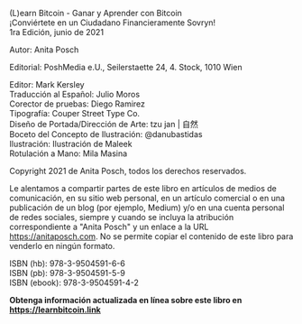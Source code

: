 
(L)earn Bitcoin - Ganar y Aprender con Bitcoin  
¡Conviértete en un Ciudadano Financieramente Sovryn!  
1ra Edición, junio de 2021

Autor: Anita Posch

Editorial: PoshMedia e.U., Seilerstaette 24, 4. Stock, 1010 Wien

Editor: Mark Kersley  
Traducción al Español: Julio Moros  
Corector de pruebas: Diego Ramirez  
Tipografía: Couper Street Type Co.  
Diseño de Portada/Dirección de Arte: tzu jan | 自然  
Boceto del Concepto de Ilustración: @danubastidas  
Ilustración: Ilustración de Maleek  
Rotulación a Mano: Mila Masina  

Copyright 2021 de Anita Posch, todos los derechos reservados.

Le alentamos a compartir partes de este libro en artículos de medios de comunicación, en su sitio web personal, en un artículo comercial o en una publicación de un blog (por ejemplo, Medium) y/o en una cuenta personal de redes sociales, siempre y cuando se incluya la atribución correspondiente a "Anita Posch" y un enlace a la URL https://anitaposch.com. No se permite copiar el contenido de este libro para venderlo en ningún formato.

ISBN (hb): 978-3-9504591-6-6  
ISBN (pb): 978-3-9504591-5-9  
ISBN (ebook): 978-3-9504591-4-2

**Obtenga información actualizada en línea sobre este libro en https://learnbitcoin.link**
